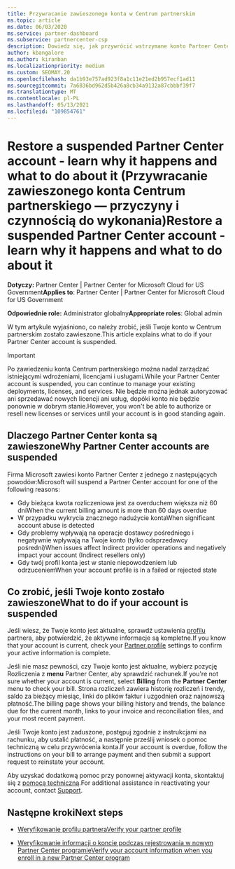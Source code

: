 ```yaml
---
title: Przywracanie zawieszonego konta w Centrum partnerskim
ms.topic: article
ms.date: 06/03/2020
ms.service: partner-dashboard
ms.subservice: partnercenter-csp
description: Dowiedz się, jak przywrócić wstrzymane konto Partner Center, dlaczego występuje zawieszenie konta partnera i jak można używać swojego konta podczas zawieszania.
author: kbangalore
ms.author: kiranban
ms.localizationpriority: medium
ms.custom: SEOMAY.20
ms.openlocfilehash: da1b93e757ad923f8a1c11e21ed2b957ecf1ad11
ms.sourcegitcommit: 7a6836bd962d5b426a8cb34a9132a87cbbbf39f7
ms.translationtype: MT
ms.contentlocale: pl-PL
ms.lasthandoff: 05/13/2021
ms.locfileid: "109854761"
---
```

# <a name="restore-a-suspended-partner-center-account---learn-why-it-happens-and-what-to-do-about-it"></a><span data-ttu-id="418bb-103">Restore a suspended Partner Center account - learn why it happens and what to do about it (Przywracanie zawieszonego konta Centrum partnerskiego — przyczyny i czynnością do wykonania)</span><span class="sxs-lookup"><span data-stu-id="418bb-103">Restore a suspended Partner Center account - learn why it happens and what to do about it</span></span>

<span data-ttu-id="418bb-104">**Dotyczy:** Partner Center | Partner Center for Microsoft Cloud for US Government</span><span class="sxs-lookup"><span data-stu-id="418bb-104">**Applies to**: Partner Center | Partner Center for Microsoft Cloud for US Government</span></span>

<span data-ttu-id="418bb-105">**Odpowiednie role:** Administrator globalny</span><span class="sxs-lookup"><span data-stu-id="418bb-105">**Appropriate roles**: Global admin</span></span>

<span data-ttu-id="418bb-106">W tym artykule wyjaśniono, co należy zrobić, jeśli Twoje konto w Centrum partnerskim zostało zawieszone.</span><span class="sxs-lookup"><span data-stu-id="418bb-106">This article explains what to do if your Partner Center account is suspended.</span></span>

> [!IMPORTANT]  
> <span data-ttu-id="418bb-107">Po zawiedzeniu konta Centrum partnerskiego można nadal zarządzać istniejącymi wdrożeniami, licencjami i usługami.</span><span class="sxs-lookup"><span data-stu-id="418bb-107">While your Partner Center account is suspended, you can continue to manage your existing deployments, licenses, and services.</span></span> <span data-ttu-id="418bb-108">Nie będzie można jednak autoryzować ani sprzedawać nowych licencji ani usług, dopóki konto nie będzie ponownie w dobrym stanie.</span><span class="sxs-lookup"><span data-stu-id="418bb-108">However, you won't be able to authorize or resell new licenses or services until your account is in good standing again.</span></span>

## <a name="why-partner-center-accounts-are-suspended"></a><span data-ttu-id="418bb-109">Dlaczego Partner Center konta są zawieszone</span><span class="sxs-lookup"><span data-stu-id="418bb-109">Why Partner Center accounts are suspended</span></span>

<span data-ttu-id="418bb-110">Firma Microsoft zawiesi konto Partner Center z jednego z następujących powodów:</span><span class="sxs-lookup"><span data-stu-id="418bb-110">Microsoft will suspend a Partner Center account for one of the following reasons:</span></span>

- <span data-ttu-id="418bb-111">Gdy bieżąca kwota rozliczeniowa jest za overduchem większa niż 60 dni</span><span class="sxs-lookup"><span data-stu-id="418bb-111">When the current billing amount is more than 60 days overdue</span></span>
- <span data-ttu-id="418bb-112">W przypadku wykrycia znacznego nadużycie konta</span><span class="sxs-lookup"><span data-stu-id="418bb-112">When significant account abuse is detected</span></span>
- <span data-ttu-id="418bb-113">Gdy problemy wpływają na operacje dostawcy pośredniego i negatywnie wpływają na Twoje konto (tylko odsprzedawcy pośredni)</span><span class="sxs-lookup"><span data-stu-id="418bb-113">When issues affect Indirect provider operations and negatively impact your account (Indirect resellers only)</span></span>
- <span data-ttu-id="418bb-114">Gdy twój profil konta jest w stanie niepowodzeniem lub odrzuceniem</span><span class="sxs-lookup"><span data-stu-id="418bb-114">When your account profile is in a failed or rejected state</span></span>

## <a name="what-to-do-if-your-account-is-suspended"></a><span data-ttu-id="418bb-115">Co zrobić, jeśli Twoje konto zostało zawieszone</span><span class="sxs-lookup"><span data-stu-id="418bb-115">What to do if your account is suspended</span></span>

<span data-ttu-id="418bb-116">Jeśli wiesz, że Twoje konto jest aktualne, sprawdź ustawienia [profilu](https://partner.microsoft.com/pcv/accountsettings/partnerprofile) partnera, aby potwierdzić, że aktywne informacje są kompletne.</span><span class="sxs-lookup"><span data-stu-id="418bb-116">If you know that your account is current, check your [Partner profile](https://partner.microsoft.com/pcv/accountsettings/partnerprofile) settings to confirm your active information is complete.</span></span> 

<span data-ttu-id="418bb-117">Jeśli nie masz pewności, czy Twoje  konto jest aktualne, wybierz pozycję Rozliczenia z **menu** Partner Center, aby sprawdzić rachunek.</span><span class="sxs-lookup"><span data-stu-id="418bb-117">If you're not sure whether your account is current, select **Billing** from the **Partner Center** menu to check your bill.</span></span> <span data-ttu-id="418bb-118">Strona rozliczeń zawiera historię rozliczeń i trendy, saldo za bieżący miesiąc, linki do plików faktur i uzgodnień oraz najnowszą płatność.</span><span class="sxs-lookup"><span data-stu-id="418bb-118">The billing page shows your billing history and trends, the balance due for the current month, links to your invoice and reconciliation files, and your most recent payment.</span></span>

<span data-ttu-id="418bb-119">Jeśli Twoje konto jest zaduszone, postępuj zgodnie z instrukcjami na rachunku, aby ustalić płatność, a następnie prześlij wniosek o pomoc techniczną w celu przywrócenia konta.</span><span class="sxs-lookup"><span data-stu-id="418bb-119">If your account is overdue, follow the instructions on your bill to arrange payment and then submit a support request to reinstate your account.</span></span> 

<span data-ttu-id="418bb-120">Aby uzyskać dodatkową pomoc przy ponownej aktywacji konta, skontaktuj się z [pomocą techniczną](https://partner.microsoft.com/dashboard/support/csp/servicerequests/create).</span><span class="sxs-lookup"><span data-stu-id="418bb-120">For additional assistance in reactivating your account, contact [Support](https://partner.microsoft.com/dashboard/support/csp/servicerequests/create).</span></span>

## <a name="next-steps"></a><span data-ttu-id="418bb-121">Następne kroki</span><span class="sxs-lookup"><span data-stu-id="418bb-121">Next steps</span></span>

- [<span data-ttu-id="418bb-122">Weryfikowanie profilu partnera</span><span class="sxs-lookup"><span data-stu-id="418bb-122">Verify your partner profile</span></span>](update-your-partner-profile.md)

- [<span data-ttu-id="418bb-123">Weryfikowanie informacji o koncie podczas rejestrowania w nowym Partner Center programie</span><span class="sxs-lookup"><span data-stu-id="418bb-123">Verify your account information when you enroll in a new Partner Center program</span></span>](verification-responses.md)
